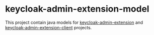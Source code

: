 # keycloak-admin-extension-model

This project contain java models for [keycloak-admin-extension](https://github.com/xdushan/keycloak-admin-extension) and [keycloak-admin-extension-client](https://github.com/xdushan/keycloak-admin-extension-client) projects.

